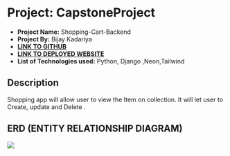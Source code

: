 # Project: CapstoneProject
- **Project Name:** Shopping-Cart-Backend
- **Project By:** Bijay Kadariya
- [**LINK TO GITHUB**]()
- [**LINK TO DEPLOYED WEBSITE**]()
- **List of Technologies used:** Python, Django ,Neon,Tailwind


## Description
Shopping app will allow user to view the Item on collection. It will let user to Create, update and Delete .

## ERD (ENTITY RELATIONSHIP DIAGRAM)
[![](https://mermaid.ink/img/pako:eNplkDEKwzAMRa9iNOcEnrt06JTVixorjiGWjSIPIeTuNU6hhWj6PB7iSwdM2RNYIHlEDILJsWNjzLjkUiKHp1IyR0d9NpVGDWOiH-Sa3iSmSJzopmaJIfJN3gnl5saE4W_DlU7HMEAiSRh9q9rbONCFWgewLXqasa7qwPHZVKyax50nsCqVBqjFo9L3PrAzrluj5KNmeV3n9y-cH1CvVSE?type=png)](https://mermaid.live/edit#pako:eNplkDEKwzAMRa9iNOcEnrt06JTVixorjiGWjSIPIeTuNU6hhWj6PB7iSwdM2RNYIHlEDILJsWNjzLjkUiKHp1IyR0d9NpVGDWOiH-Sa3iSmSJzopmaJIfJN3gnl5saE4W_DlU7HMEAiSRh9q9rbONCFWgewLXqasa7qwPHZVKyax50nsCqVBqjFo9L3PrAzrluj5KNmeV3n9y-cH1CvVSE)

